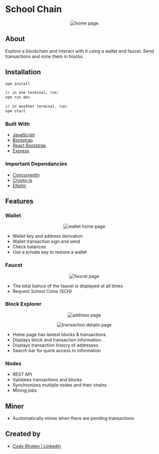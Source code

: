 # School Chain

<p align="center">
  <img  src="public/home-pg.png" alt="home page" />
</p>

## About

Explore a blockchain and interact with it using a wallet and faucet. Send transactions and mine them in blocks.

## Installation

```sh
npm install

// in one terminal, run:
npm run dev

// in another terminal, run:
npm start
```

### Built With

- [JavaScript](https://www.javascript.com/)
- [Bootstrap](https://getbootstrap.com/)
- [React Bootstrap](https://react-bootstrap.github.io/)
- [Express](https://www.npmjs.com/package/express)

### Important Dependancies

- [Concurrently](https://www.npmjs.com/package/concurrently)
- [Crypto-js](https://www.npmjs.com/package/crypto-js)
- [Elliptic](https://www.npmjs.com/package/elliptic?activeTab=readme)

## Features

### Wallet

<p align="center">
  <img  src="public/wallet-home-pg.png" alt="wallet home page" />
</p>

- Wallet key and address derivation
- Wallet transaction sign and send
- Check balances
- Use a private key to restore a wallet

### Faucet

<p align="center">
  <img  src="public/faucet-pg.png" alt="faucet page" />
</p>

- The total balnce of the faucet is displayed at all times
- Request School Coins (SCH)

### Block Explorer

<p align="center">
  <img  src="public/address-pg.png" alt="address page" />
</p>

<p align="center">
  <img  src="public/transaction-details-pg.png" alt="transaction details page" />
</p>

- Home page has lastest blocks & transactions.
- Displays block and transaction information.
- Displays transaction history of addresses.
- Search bar for quick access to information

### Nodes

- REST API
- Validates transactions and blocks
- Synchronizes mutliple nodes and their chains
- Mining jobs

## Miner

- Auotomatically mines when there are pending transactions

## Created by

- [Cody Rhoten | LinkedIn](https://www.linkedin.com/in/codyrhoten/)